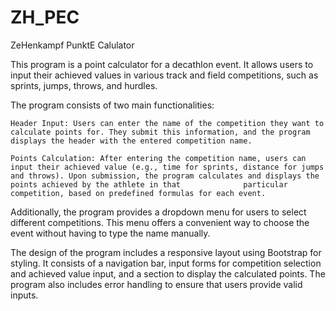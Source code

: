 # ZH_PEC
ZeHenkampf PunktE Calulator


This program is a point calculator for a decathlon event. 
It allows users to input their achieved values in various track and field competitions, such as sprints, jumps, throws, and hurdles.

The program consists of two main functionalities:

    Header Input: Users can enter the name of the competition they want to calculate points for. They submit this information, and the program displays the header with the entered competition name.

    Points Calculation: After entering the competition name, users can input their achieved value (e.g., time for sprints, distance for jumps and throws). Upon submission, the program calculates and displays the points achieved by the athlete in that              particular competition, based on predefined formulas for each event.

Additionally, the program provides a dropdown menu for users to select different competitions. This menu offers a convenient way to choose the event without having to type the name manually.

The design of the program includes a responsive layout using Bootstrap for styling. It consists of a navigation bar, input forms for competition selection and achieved value input, and a section to display the calculated points. The program also includes error handling to ensure that users provide valid inputs.

